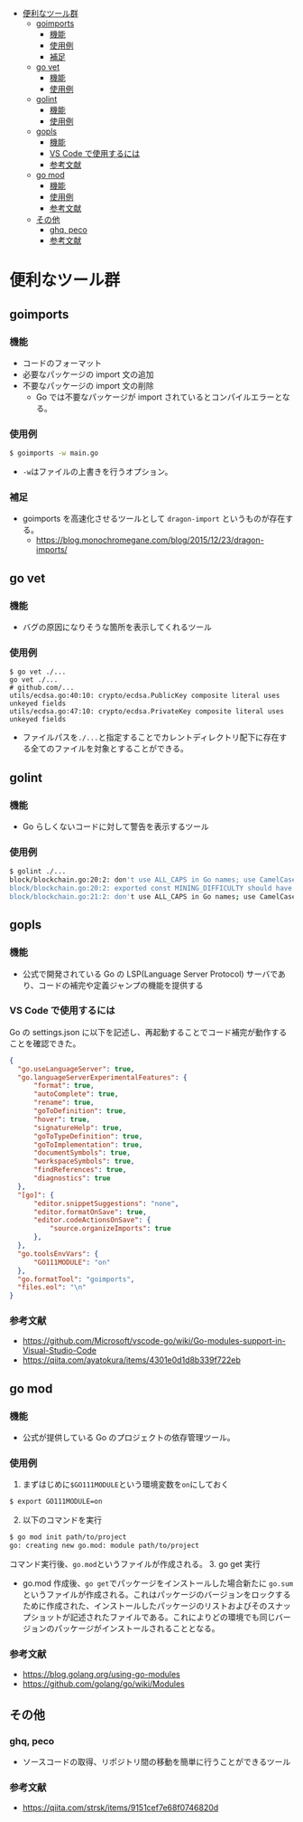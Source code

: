 <!-- TOC -->

- [便利なツール群](#便利なツール群)
  - [goimports](#goimports)
    - [機能](#機能)
    - [使用例](#使用例)
    - [補足](#補足)
  - [go vet](#go-vet)
    - [機能](#機能-1)
    - [使用例](#使用例-1)
  - [golint](#golint)
    - [機能](#機能-2)
    - [使用例](#使用例-2)
  - [gopls](#gopls)
    - [機能](#機能-3)
    - [VS Code で使用するには](#vs-code-で使用するには)
    - [参考文献](#参考文献)
  - [go mod](#go-mod)
    - [機能](#機能-4)
    - [使用例](#使用例-3)
    - [参考文献](#参考文献-1)
  - [その他](#その他)
    - [ghq, peco](#ghq-peco)
    - [参考文献](#参考文献-2)

<!-- /TOC -->

# 便利なツール群

## goimports
### 機能
- コードのフォーマット
- 必要なパッケージの import 文の追加
- 不要なパッケージの import 文の削除
  - Go では不要なパッケージが import されているとコンパイルエラーとなる。

### 使用例
```sh
$ goimports -w main.go
```
- `-w`はファイルの上書きを行うオプション。 


### 補足
- goimports を高速化させるツールとして `dragon-import` というものが存在する。
  - https://blog.monochromegane.com/blog/2015/12/23/dragon-imports/

## go vet
### 機能
- バグの原因になりそうな箇所を表示してくれるツール

### 使用例
```
$ go vet ./...
go vet ./...
# github.com/...
utils/ecdsa.go:40:10: crypto/ecdsa.PublicKey composite literal uses unkeyed fields
utils/ecdsa.go:47:10: crypto/ecdsa.PrivateKey composite literal uses unkeyed fields
```
- ファイルパスを`./...`と指定することでカレントディレクトリ配下に存在する全てのファイルを対象とすることができる。

## golint
### 機能
- Go らしくないコードに対して警告を表示するツール

### 使用例
```sh
$ golint ./...
block/blockchain.go:20:2: don't use ALL_CAPS in Go names; use CamelCase
block/blockchain.go:20:2: exported const MINING_DIFFICULTY should have comment (or a comment on this block) or be unexported
block/blockchain.go:21:2: don't use ALL_CAPS in Go names; use CamelCase
```

## gopls
### 機能
- 公式で開発されている Go の LSP(Language Server Protocol) サーバであり、コードの補完や定義ジャンプの機能を提供する

### VS Code で使用するには
Go の settings.json に以下を記述し、再起動することでコード補完が動作することを確認できた。
```json
{
  "go.useLanguageServer": true,
  "go.languageServerExperimentalFeatures": {
      "format": true,
      "autoComplete": true,
      "rename": true,
      "goToDefinition": true,
      "hover": true,
      "signatureHelp": true,
      "goToTypeDefinition": true,
      "goToImplementation": true,
      "documentSymbols": true,
      "workspaceSymbols": true,
      "findReferences": true,
      "diagnostics": true
  },
  "[go]": {
      "editor.snippetSuggestions": "none",
      "editor.formatOnSave": true,
      "editor.codeActionsOnSave": {
          "source.organizeImports": true
      },
  },
  "go.toolsEnvVars": {
      "GO111MODULE": "on"
  },
  "go.formatTool": "goimports",
  "files.eol": "\n"
}
```

### 参考文献
- https://github.com/Microsoft/vscode-go/wiki/Go-modules-support-in-Visual-Studio-Code
- https://qiita.com/ayatokura/items/4301e0d1d8b339f722eb

## go mod

### 機能
- 公式が提供している Go のプロジェクトの依存管理ツール。

### 使用例
1. まずはじめに`$GO111MODULE`という環境変数を`on`にしておく
```sh
$ export GO111MODULE=on
```
2. 以下のコマンドを実行
```sh
$ go mod init path/to/project
go: creating new go.mod: module path/to/project
```
コマンド実行後、`go.mod`というファイルが作成される。
3. go get 実行
- go.mod 作成後、`go get`でパッケージをインストールした場合新たに `go.sum`というファイルが作成される。これはパッケージのバージョンをロックするために作成された、インストールしたパッケージのリストおよびそのスナップショットが記述されたファイルである。これによりどの環境でも同じバージョンのパッケージがインストールされることとなる。

### 参考文献
- https://blog.golang.org/using-go-modules
- https://github.com/golang/go/wiki/Modules

## その他
### ghq, peco
- ソースコードの取得、リポジトリ間の移動を簡単に行うことができるツール

### 参考文献
- https://qiita.com/strsk/items/9151cef7e68f0746820d